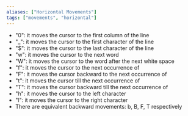 ```yaml
---
aliases: ["Horizontal Movements"]
tags: ["movements", "horizontal"]
---
```


- "0": it moves the cursor to the first column of the line
- "_": it moves the cursor to the first character of the line
- "$": it moves the cursor to the last character of the line
- "w": it moves the cursor to the next word
- "W": it moves the cursor to the word after the next white space
- "f<char>": it moves the cursor to the next occurrence of <char>
- "F<char>": it moves the cursor backward to the next occurrence of <char>
- "t<char>": it moves the cursor till the next occurrence of <char>
- "T<char>": it moves the cursor backward till the next occurrence of <char>
- "h": it moves the cursor to the left character
- "l": it moves the cursor to the right character
- There are equivalent backward movements: b, B, F, T respectively


